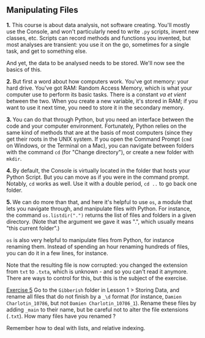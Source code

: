 ## Manipulating Files

<b>1.</b> This course is about data analysis, not software creating. You'll mostly use the Console, and won't 
particularly need to write `.py` scripts, invent new classes, etc. Scripts can record methods and functions you 
invented, but most analyses are transient: you use it on the go, sometimes for a single task, and get to something 
else.

And yet, the data to be analysed needs to be stored. We'll now see the basics of this.

<b>2. </b>But first a word about how computers work. You've got memory: your hard drive. You've got RAM: Random 
Access Memory, which is what your computer use to perform its basic tasks. There is a constant <i>va et vient</i> 
between the two. When you create a new variable, it's stored in RAM; if you want to use it next time, you need to 
store it in the secondary memory.

<b>3. </b>You can do that through Python, but you need an interface between the code and your computer 
environment. Fortunately, Python relies on the same kind of methods that are at the basis of most computers (since 
they get their roots in the UNIX system. If you open the Command Prompt (`cmd` on Windows, or the Terminal on a Mac),
you can navigate between folders with the command `cd` (for "Change directory"), or create a new folder with `mkdir`.

<b>4. </b>By default, the Console is virtually located in the folder that hosts your Python Script. But you can move 
as if you were in the command prompt. Notably, `cd` works as well. Use it with a double period, `cd ..` to go back 
one folder.

<b>5. </b>We can do more than that, and here it's helpful to use `os`, a module that lets you navigate through, and 
manipulate files with Python. For instance, the command `os.listdir(".")` returns the list of files and folders 
in a given directory. (Note that the argument we gave it was ".", which usually means "this current folder".)

`os` is also very helpful to manipulate files from Python, for instance renaming them. Instead of spending an hour 
renaming hundreds of files, you can do it in a few lines, for instance.

Note that the resulting file is now corrupted: you changed the extension from `txt` to `.txta`, which is unknown - 
and so you can't read it anymore. There are ways to control for this, but this is the subject of the exercise.

<u>Exercise 5</u> Go to the `Gibberish` folder in Lesson 1 > Storing Data, and rename all files that do not finish 
by a `_\d` format (for instance, `Damien Charlotin_10786`, but not `Damien Charlotin_10786_1`). Rename these files 
by adding `_main` to their name, but be careful not to alter the file extensions (`.txt`). How many files have you 
renamed ?

<div class="hint">Remember how to deal with lists, and relative indexing.</div>
